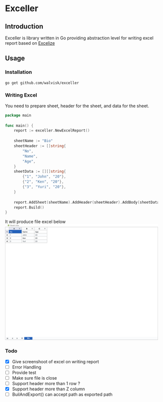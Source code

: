 # Exceller

## Introduction

Exceller is library written in Go providing abstraction level for writing excel report based on [Excelize](https://github.com/qax-os/excelize)

## Usage

### Installation

```bash
go get github.com/walvisk/exceller
```

### Writing Excel
You need to prepare sheet, header for the sheet, and data for the sheet.

```go
package main

func main() {
	report := exceller.NewExcelReport()

	sheetName := "Bio"
	sheetHeader := []string{
		"No",
		"Name",
		"Age",
	}
	sheetData := [][]string{
		{"1", "John", "20"},
		{"2", "Ken", "20"},
		{"3", "Yuri", "20"},
	}

	report.AddSheet(sheetName).AddHeader(sheetHeader).AddBody(sheetData)
	report.Build()
}
```

It will produce file excel below
![Example](./example.png?raw=true "Example Report")
### Todo

- [x] Give screenshoot of excel on writing report
- [ ] Error Handling
- [ ] Provide test
- [ ] Make sure file is close
- [ ] Support header more than 1 row ?
- [x] Support header more than Z column
- [ ] BuilAndExport() can accept path as exported path
